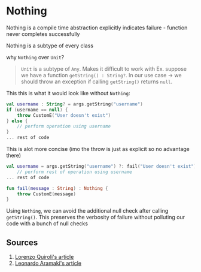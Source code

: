 # Nothing

Nothing is a compile time abstraction
explicitly indicates failure - function never completes successfully

Nothing is a subtype of every class

why `Nothing` over `Unit`?
> `Unit` is a subtype of `Any`. Makes it difficult to work with
Ex. suppose we have a function `getString() : String?`. In our use case -> we should throw an exception if calling `getString()` returns `null`.

This this is what it would look like without `Nothing`:

```kotlin
val username : String? = args.getString("username")
if (username == null) {
    throw CustomE("User doesn't exist")
} else {
    // perform operation using username
}
... rest of code
```

This is alot more concise (imo the throw is just as explicit so no advantage there)

```kotlin
val username = args.getString("username") ?: fail("User doesn't exist")
    // perform rest of operation using username
... rest of code

fun fail(message : String) : Nothing {
    throw CustomE(message)
}
```

Using `Nothing`, we can avoid the additional null check after calling `getString()`. This preserves the verbosity of failure without polluting our code with a bunch of null checks

## Sources

1. [Lorenzo Quiroli's article](https://proandroiddev.com/nothing-else-matters-in-kotlin-994a9ef106fc)
2. [Leonardo Aramaki's article](https://medium.com/@aramaki/how-kotlin-can-help-us-with-error-handling-4c2265c9b50)